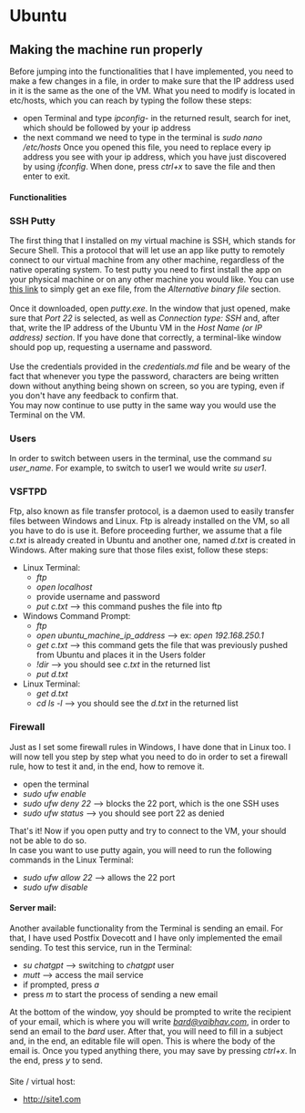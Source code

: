 # Ubuntu
## Making the machine run properly
Before jumping into the functionalities that I have implemented, you need to make a few changes in a file, in order to make sure that the IP address used in it is the same as the one of the VM. What you need to modify is located in etc/hosts, which you can reach by typing the follow these steps: 
- open Terminal and type *ipconfig*- in the returned result, search for inet, which should be followed by your ip address
- the next command we need to type in the terminal is *sudo nano /etc/hosts*
Once you opened this file, you need to replace every ip address you see with your ip address, which you have just discovered by using *ifconfig*. When done, press *ctrl+x* to save the file and then enter to exit.

#### Functionalities
### SSH Putty
The first thing that I installed on my virtual machine is SSH, which stands for Secure Shell. This a protocol that will let use an app like putty to remotely connect to our virtual machine from any other machine, regardless of the native operating system. To test putty you need to first install the app on your physical machine or on any other machine you would like. You can use [this link](https://www.chiark.greenend.org.uk/~sgtatham/putty/latest.html) to simply get an exe file, from the *Alternative binary file* section.<br/><br/>
Once it downloaded, open *putty.exe*. In the window that just opened, make sure that *Port 22* is selected, as well as *Connection type: SSH* and, after that, write the IP address of the Ubuntu VM in the *Host Name (or IP address) section*. If you have done that correctly, a terminal-like window should pop up, requesting a username and password. <br/><br/>
Use the credentials provided in the *credentials.md* file and be weary of the fact that whenever you type the password, characters are being written down without anything being shown on screen, so you are typing, even if you don't have any feedback to confirm that.<br/>
You may now continue to use putty in the same way you would use the Terminal on the VM.

### Users
In order to switch between users in the terminal, use the command *su user_name*. For example, to switch to user1 we would write *su user1*.

### VSFTPD
Ftp, also known as file transfer protocol, is a daemon used to easily transfer files between Windows and Linux. Ftp is already installed on the VM, so all you have to do is use it. Before proceeding further, we assume that a file *c.txt* is already created in Ubuntu and another one, named *d.txt* is created in Windows. After making sure that those files exist, follow these steps:
- Linux Terminal:
	- *ftp*
 	- *open localhost*
  - provide username and password
  - *put c.txt* --> this command pushes the file into ftp
- Windows Command Prompt:
	- *ftp*
  - *open ubuntu_machine_ip_address* --> ex: *open 192.168.250.1*
  - *get c.txt* --> this command gets the file that was previously pushed from Ubuntu and places it in the Users folder
  - *!dir* --> you should see *c.txt* in the returned list
  - *put d.txt*
- Linux Terminal:
	- *get d.txt*
  - *cd ls -l* --> you should see the *d.txt* in the returned list

### Firewall
Just as I set some firewall rules in Windows, I have done that in Linux too. I will now tell you step by step what you need to do in order to set a firewall rule, how to test it and, in the end, how to remove it. 
- open the terminal
- *sudo ufw enable* 
- *sudo ufw deny 22* --> blocks the 22 port, which is the one SSH uses
- *sudo ufw status* --> you should see port 22 as denied

That's it! Now if you open putty and try to connect to the VM, your should not be able to do so. <br/>
In case you want to use putty again, you will need to run the following commands in the Linux Terminal:
- *sudo ufw allow 22* --> allows the 22 port
- *sudo ufw disable* 


#### Server mail:
Another available functionality from the Terminal is sending an email. For that, I have used Postfix Dovecott and I have only implemented the email sending. To test this service, run in the Terminal:
- *su chatgpt* --> switching to *chatgpt* user
- *mutt* --> access the mail service
- if prompted, press *a*
- press *m* to start the process of sending a new email

At the bottom of the window, yoy should be prompted to write the recipient of your email, which is where you will write *bard@vaibhav.com*, in order to send an email to the *bard* user. After that, you will need to fill in a subject and, in the end, an editable file will open. This is where the body of the email is. Once you typed anything there, you may save by pressing *ctrl+x*. In the end, press *y* to send.

#### 


Site / virtual host:
- http://site1.com
